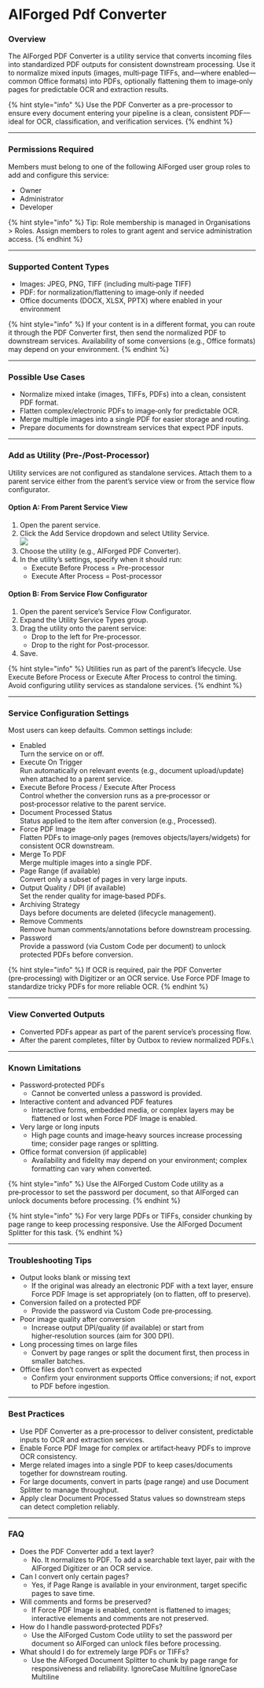 # AIForged Pdf Converter

### Overview

The AIForged PDF Converter is a utility service that converts incoming files into standardized PDF outputs for consistent downstream processing. Use it to normalize mixed inputs (images, multi‑page TIFFs, and—where enabled—common Office formats) into PDFs, optionally flattening them to image‑only pages for predictable OCR and extraction results.

{% hint style="info" %}
Use the PDF Converter as a pre-processor to ensure every document entering your pipeline is a clean, consistent PDF—ideal for OCR, classification, and verification services.
{% endhint %}

***

### Permissions Required

Members must belong to one of the following AIForged user group roles to add and configure this service:

* Owner
* Administrator
* Developer

{% hint style="info" %}
Tip: Role membership is managed in Organisations > Roles. Assign members to roles to grant agent and service administration access.
{% endhint %}

***

### Supported Content Types

* Images: JPEG, PNG, TIFF (including multi‑page TIFF)
* PDF: for normalization/flattening to image‑only if needed
* Office documents (DOCX, XLSX, PPTX) where enabled in your environment

{% hint style="info" %}
If your content is in a different format, you can route it through the PDF Converter first, then send the normalized PDF to downstream services. Availability of some conversions (e.g., Office formats) may depend on your environment.
{% endhint %}

***

### Possible Use Cases

* Normalize mixed intake (images, TIFFs, PDFs) into a clean, consistent PDF format.
* Flatten complex/electronic PDFs to image‑only for predictable OCR.
* Merge multiple images into a single PDF for easier storage and routing.
* Prepare documents for downstream services that expect PDF inputs.

***

### Add as Utility (Pre-/Post-Processor)

Utility services are not configured as standalone services. Attach them to a parent service either from the parent’s service view or from the service flow configurator.

#### Option A: From Parent Service View

1. Open the parent service.
2. Click the Add Service dropdown and select Utility Service.\
   ![](<../../.gitbook/assets/image (288).png>)&#x20;
3. Choose the utility (e.g., AIForged PDF Converter).
4. In the utility’s settings, specify when it should run:
   * Execute Before Process = Pre-processor
   * Execute After Process = Post-processor

#### Option B: From Service Flow Configurator

1. Open the parent service’s Service Flow Configurator.
2. Expand the Utility Service Types group.&#x20;
3. Drag the utility onto the parent service:
   * Drop to the left for Pre-processor.
   * Drop to the right for Post-processor.&#x20;
4. Save.

{% hint style="info" %}
Utilities run as part of the parent’s lifecycle. Use Execute Before Process or Execute After Process to control the timing. Avoid configuring utility services as standalone services.
{% endhint %}

***

### Service Configuration Settings

Most users can keep defaults. Common settings include:

* Enabled\
  Turn the service on or off.
* Execute On Trigger\
  Run automatically on relevant events (e.g., document upload/update) when attached to a parent service.
* Execute Before Process / Execute After Process\
  Control whether the conversion runs as a pre‑processor or post‑processor relative to the parent service.
* Document Processed Status\
  Status applied to the item after conversion (e.g., Processed).
* Force PDF Image\
  Flatten PDFs to image‑only pages (removes objects/layers/widgets) for consistent OCR downstream.
* Merge To PDF\
  Merge multiple images into a single PDF.
* Page Range (if available)\
  Convert only a subset of pages in very large inputs.
* Output Quality / DPI (if available)\
  Set the render quality for image‑based PDFs.
* Archiving Strategy\
  Days before documents are deleted (lifecycle management).
* Remove Comments\
  Remove human comments/annotations before downstream processing.
* Password\
  Provide a password (via Custom Code per document) to unlock protected PDFs before conversion.

{% hint style="info" %}
If OCR is required, pair the PDF Converter (pre‑processing) with Digitizer or an OCR service. Use Force PDF Image to standardize tricky PDFs for more reliable OCR.
{% endhint %}

***

### View Converted Outputs

* Converted PDFs appear as part of the parent service’s processing flow.
* After the parent completes, filter by Outbox to review normalized PDFs.\


***

### Known Limitations

* Password‑protected PDFs
  * Cannot be converted unless a password is provided.
* Interactive content and advanced PDF features
  * Interactive forms, embedded media, or complex layers may be flattened or lost when Force PDF Image is enabled.
* Very large or long inputs
  * High page counts and image‑heavy sources increase processing time; consider page ranges or splitting.
* Office format conversion (if applicable)
  * Availability and fidelity may depend on your environment; complex formatting can vary when converted.

{% hint style="info" %}
Use the AIForged Custom Code utility as a pre‑processor to set the password per document, so that AIForged can unlock documents before processing.
{% endhint %}

{% hint style="info" %}
For very large PDFs or TIFFs, consider chunking by page range to keep processing responsive. Use the AIForged Document Splitter for this task.
{% endhint %}

***

### Troubleshooting Tips

* Output looks blank or missing text
  * If the original was already an electronic PDF with a text layer, ensure Force PDF Image is set appropriately (on to flatten, off to preserve).
* Conversion failed on a protected PDF
  * Provide the password via Custom Code pre‑processing.
* Poor image quality after conversion
  * Increase output DPI/quality (if available) or start from higher‑resolution sources (aim for 300 DPI).
* Long processing times on large files
  * Convert by page ranges or split the document first, then process in smaller batches.
* Office files don’t convert as expected
  * Confirm your environment supports Office conversions; if not, export to PDF before ingestion.

***

### Best Practices

* Use PDF Converter as a pre‑processor to deliver consistent, predictable inputs to OCR and extraction services.
* Enable Force PDF Image for complex or artifact‑heavy PDFs to improve OCR consistency.
* Merge related images into a single PDF to keep cases/documents together for downstream routing.
* For large documents, convert in parts (page range) and use Document Splitter to manage throughput.
* Apply clear Document Processed Status values so downstream steps can detect completion reliably.

***

### FAQ

* Does the PDF Converter add a text layer?
  * No. It normalizes to PDF. To add a searchable text layer, pair with the AIForged Digitizer or an OCR service.
* Can I convert only certain pages?
  * Yes, if Page Range is available in your environment, target specific pages to save time.
* Will comments and forms be preserved?
  * If Force PDF Image is enabled, content is flattened to images; interactive elements and comments are not preserved.
* How do I handle password‑protected PDFs?
  * Use the AIForged Custom Code utility to set the password per document so AIForged can unlock files before processing.
* What should I do for extremely large PDFs or TIFFs?
  * Use the AIForged Document Splitter to chunk by page range for responsiveness and reliability.
 IgnoreCase Multiline IgnoreCase Multiline
